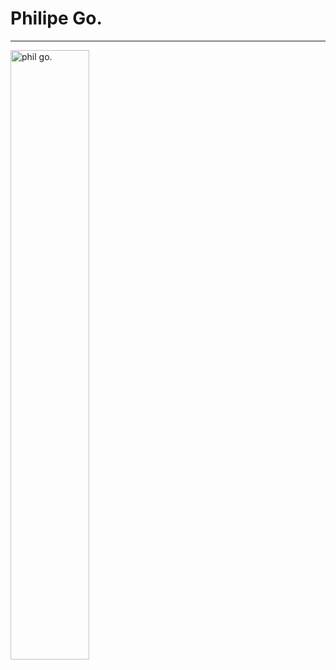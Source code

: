 # Philipe Go.

<hr>
<img src="./image/philGOpic.png" alt="phil go." height="50%" width="50%" style="margin:auto">
